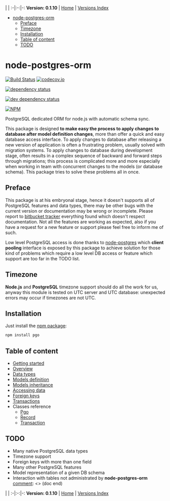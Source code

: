 
 | |
:-|:-:|-:
__Version: 0.1.10__ | [Home](Home.md) | [Versions Index](https://bitbucket.org/cicci/node-postgres-orm/src/master/doc/Index.md)

- [node-postgres-orm](#markdown-header-node-postgres-orm)
    - [Preface](#markdown-header-preface)
    - [Timezone](#markdown-header-timezone)
    - [Installation](#markdown-header-installation)
    - [Table of content](#markdown-header-table-of-content)
    - [TODO](#markdown-header-todo)

[comment]: <> (doc begin)
# node-postgres-orm

[![Build Status](https://travis-ci.org/iccicci/node-postgres-orm.png)](https://travis-ci.org/iccicci/node-postgres-orm)
[![codecov.io](http://codecov.io/github/iccicci/node-postgres-orm/coverage.svg)](http://codecov.io/github/iccicci/node-postgres-orm/lib)

[![dependency status](https://david-dm.org/iccicci/node-postgres-orm.svg)](https://david-dm.org/iccicci/node-postgres-orm#info=dependencies)

[![dev dependency status](https://david-dm.org/iccicci/node-postgres-orm/dev-status.svg)](https://david-dm.org/iccicci/node-postgres-orm#info=devDependencies)

[![NPM](https://nodei.co/npm/pgo.png?downloads=true&downloadRank=true&stars=true)](https://nodei.co/npm/pgo/)

PostgreSQL dedicated ORM for node.js with automatic schema sync.

This package is designed __to make easy the process to apply changes to database after model
definition changes__, more than offer a quick and easy database access interface. To apply
changes to database after releasing a new version of application is often a frustrating
problem, usually solved with migration systems. To apply changes to database during development
stage, often results in a complex sequence of backward and forward steps through migrations;
this process is complicated more and more especially when working in team with concurrent
changes to the models (or database schema). This package tries to solve these problems all in
once.

## Preface

This package is at his embryonal stage, hence it doesn't supports all of PostgreSQL features and
data types, there may be other bugs with the current version or documentation may be wrong or incomplete.
Please report to [bitbucket tracker](https://bitbucket.org/cicci/node-postgres-orm/issues)
everything found which doesn't respect documentation. Not all the features are working as expected, also if you have
a request for a new feature or support please feel free to inform me of such.

Low level PostgreSQL access is done thanks to [node-postgres](https://www.npmjs.org/package/pg)
which __client pooling__ interface is exposed by this package to achieve solution for those
kind of problems which require a low level DB access or feature which support are too far in
the TODO list.

## Timezone

__Node.js__ and __PostgreSQL__ timezone support should do all the work for us, anyway this module is
tested on UTC server and UTC database: unexpected errors may occur if timezones are not UTC.

## Installation

Just install the [npm package](https://www.npmjs.org/package/pgo):

```sh
npm install pgo
```

## Table of content

- [Getting started](GettingStarted.md)
- [Overview](Overview.md)
- [Data types](DataTypes.md)
- [Models definition](ModelsDefinition.md)
- [Models inheritance](ModelsInheritance.md)
- [Accessing data](AccessingData.md)
- [Foreign keys](ForeignKeys.md)
- [Transactions](Transactions.md)
- Classes reference
    - [Pgo](Pgo.md)
    - [Record](Record.md)
    - [Transaction](Transaction.md)

## TODO

* Many native PostgreSQL data types
* Timezone support
* Foreign keys with more than one field
* Many other PostgreSQL features
* Model representation of a given DB schema
* Interaction with tables not administrated by __node-postgres-orm__
[comment]: <> (doc end)

 | |
:-|:-:|-:
__Version: 0.1.10__ | [Home](Home.md) | [Versions Index](https://bitbucket.org/cicci/node-postgres-orm/src/master/doc/Index.md)
